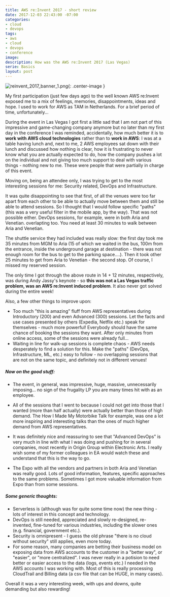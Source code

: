 ```yaml
---
title: AWS re:Invent 2017 - short review
date: 2017-12-03 22:43:00 -07:00
categories:
- cloud
- devops
tags:
- aws
- cloud
- devops
- conference
image: 
description: How was the AWS re:Invent 2017 (Las Vegas)
serie: Basics
layout: post
---
```


![reinvent_2017_banner_1.png](/uploads/reinvent_2017_banner_1.png){: .center-image }

My first participation (just few days ago) to the well known AWS re:Invent exposed me to a mix of feelings, memories, disappointments, ideas and hope. I used to work for AWS as TAM in Netherlands. For a brief period of time, unfortunately...

During the event in Las Vegas I got first a little sad that I am not part of this impressive and game-changing company anymore but no later than my first day in the conference I was reminded, accidentally, how much better it is to **work with AWS cloud technologies** rather than to **work in AWS**: I was at a table having lunch and, next to me, 2 AWS employees sat down with their lunch and discussed how nothing is clear, how it is frustrating to never know what you are actually expected to do, how the company pushes a lot on the individual and not giving too much support to deal with various things - nothing new to me. These were people that were partially in charge of this event.

Moving on, being an attendee only, I was trying to get to the most interesting sessions for me: Security related, DevOps and Infrastructure.

It was quite disappointing to see that first, of all the venues were too far apart from each other to be able to actually move between them and still be able to attend sessions. So I thought that I would follow specific "paths" (this was a very useful filter in the mobile app, by the way). That was not possible either. DevOps sessions, for example, were in both Aria and Venetian. overlapting too. You need at least 30 minutes to walk between Aria and Venetian.

The shuttle service they had included was really slow: the first day took me 35 minutes from MGM to Aria (15 of which we waited in the bus, 100m from the entrance, inside the underground garage at destination - there was not enough room for the bus to get to the parking space....). Then it took other 25 minutes to get from Aria to Venetian - the second stop. Of course, I missed my reserved session.

The only time I got through the above route in 14 + 12 minutes, respectively, was during Andy Jassy's keynote - so **this was not a Las Vegas traffic problem, was an AWS re:Invent induced problem**. It also never got solved during the entire week!

Also, a few other things to improve upon:

  * Too much "this is amazing" fluff from AWS representatives during Introductory (200) and even Advanced (300) sessions. Let the facts and use cases presented by others (Expedia, Netflix etc.) speak for themselves - much more powerful!
Everybody should have the same chance of booking the sessions they want. After only minutes from online access, some of the sessions were already full...
  * Waiting in line for walk-up sessions is complete chaos - AWS needs desperately to find a solution for this.
Make the "paths" (DevOps, Infrastructure, ML, etc.) easy to follow - no overlapping sessions that are not on the same topic, and definitely not in different venues!

##### Now on the good stuff:

  * The event, in general, was impressive, huge, massive, unnecessarily imposing... no sign of the frugality LP you are many times hit with as an employee.

  * All of the sessions that I went to because I could not get into those that I wanted (more than half actually) were actually better than those of high demand. The How I Made My Motorbike Talk for example, was one a lot more inspiring and interesting talks than the ones of much higher demand from AWS representatives.

  * It was definitely nice and reassuring to see that "Advanced DevOps" is very much in line with what I was doing and pushing for in several companies, most recently in Origin Group within Electronic Arts. I really wish some of my former colleagues in EA would watch these and understand that this is the way to go.

  * The Expo with all the vendors and partners in both Aria and Venetian was really good. Lots of good information, features, specific approaches to the same problems. Sometimes I got more valuable information from Expo than from some sessions.

##### Some generic thoughts:

  * Serverless is (although was for quite some time now) the new thing - lots of interest in this concept and technology.
  * DevOps is still needed, appreciated and slowly re-designed, re-invented, fine-tuned for various industries, including the slower ones (e.g. financial, government etc.).
  * Security is omnipresent - I guess the old phrase "there is no cloud without security" still applies, even more today.
  * For some reason, many companies are betting their business model on exposing data from AWS accounts to the customer in a "better way", or "easier", or "more centralized". I was never really in a potision to need better or easier access to the data (logs, events etc.) I needed in the AWS accounts I was working with. Most of this is really processing CloudTrail and Billing data (a csv file that can be HUGE, in many cases).

Overall it was a very interesting week, with ups and downs, quite demanding but also rewarding!

